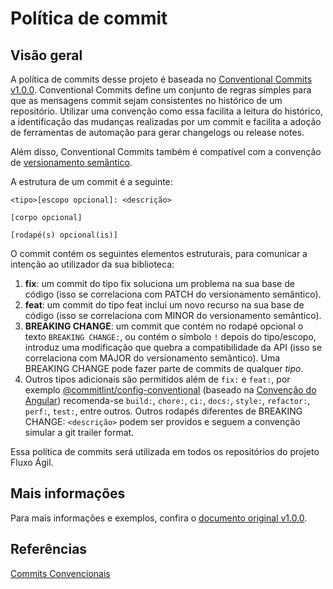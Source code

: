 # Política de commit

## Visão geral

A política de commits desse projeto é baseada no 
[Conventional Commits v1.0.0](https://www.conventionalcommits.org/pt-br/v1.0.0/). 
Conventional Commits define um conjunto de regras simples para que as mensagens
commit sejam consistentes no histórico de um repositório. Utilizar uma convenção
como essa facilita a leitura do histórico, a identificação das mudanças 
realizadas por um commit e facilita a adoção de ferramentas de automação para 
gerar changelogs ou release notes.

Além disso, Conventional Commits também é compatível com a convenção de 
[versionamento semântico](https://semver.org/lang/pt-BR/).

A estrutura de um commit é a seguinte:

```
<tipo>[escopo opcional]: <descrição>

[corpo opcional]

[rodapé(s) opcional(is)]
```

O commit contém os seguintes elementos estruturais, para comunicar a intenção 
ao utilizador da sua biblioteca:

1. **fix**: um commit do tipo fix soluciona um problema na sua base de código (isso 
se correlaciona com PATCH do versionamento semântico).
1. **feat**: um commit do tipo feat inclui um novo recurso na sua base de código 
(isso se correlaciona com MINOR do versionamento semântico).
1. **BREAKING CHANGE**: um commit que contém no rodapé opcional o texto `BREAKING CHANGE:`,
ou contém o símbolo `!` depois do tipo/escopo, introduz uma modificação que quebra a 
compatibilidade da API (isso se correlaciona com MAJOR do versionamento semântico). 
Uma BREAKING CHANGE pode fazer parte de commits de qualquer _tipo_.
1. Outros tipos adicionais são permitidos além de `fix:` e `feat:`, por exemplo 
[@commitlint/config-conventional](https://github.com/conventional-changelog/commitlint/tree/master/%40commitlint/config-conventional)
(baseado na 
[Convenção do Angular](https://github.com/angular/angular/blob/22b96b9/CONTRIBUTING.md#-commit-message-guidelines))
recomenda-se `build:`, `chore:`, `ci:`, `docs:`, `style:`, `refactor:`, `perf:`,
`test:`, entre outros. Outros rodapés diferentes de BREAKING CHANGE: `<descrição>`
podem ser providos e seguem a convenção simular a git trailer format.

Essa política de commits será utilizada em todos os repositórios do projeto
Fluxo Ágil.

## Mais informações
Para mais informações e exemplos, confira o 
[documento original v1.0.0](./conventional-commits-original.md).

## Referências

[Commits Convencionais](https://www.conventionalcommits.org/pt-br/v1.0.0/)
